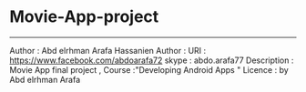 # Movie-App-project
-----------------------------------------------------------------------
Author : Abd elrhman Arafa Hassanien
Author : URI : https://www.facebook.com/abdoarafa72
skype : abdo.arafa77
Description : Movie App final project  , Course :"Developing Android Apps "
Licence : by Abd elrhman Arafa

